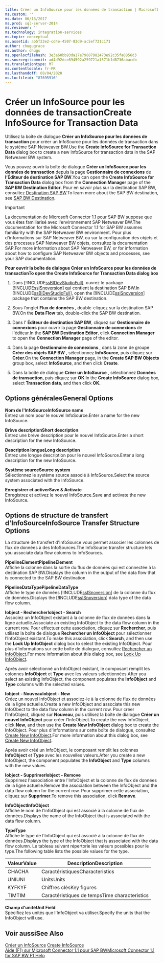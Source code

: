 ```yaml
---
title: Créer un InfoSource pour les données de transaction | Microsoft Docs
ms.custom: ''
ms.date: 06/13/2017
ms.prod: sql-server-2014
ms.reviewer: ''
ms.technology: integration-services
ms.topic: conceptual
ms.assetid: ab5f23e2-cd4e-4507-83d9-ac5ef721c171
author: chugugrace
ms.author: chugu
ms.openlocfilehash: 3e3a60bb93da17e79087982473e92c35fa0856d3
ms.sourcegitcommit: ad4d92dce894592a259721a1571b1d8736abacdb
ms.translationtype: MT
ms.contentlocale: fr-FR
ms.lasthandoff: 08/04/2020
ms.locfileid: "87695916"
---
```

# <a name="create-infosource-for-transaction-data"></a><span data-ttu-id="ffcda-102">Créer un InfoSource pour les données de transaction</span><span class="sxs-lookup"><span data-stu-id="ffcda-102">Create InfoSource for Transaction Data</span></span>
  <span data-ttu-id="ffcda-103">Utilisez la boîte de dialogue **Créer un InfoSource pour les données de transaction** pour créer un InfoSource pour les données de transaction dans le système SAP Netweaver BW.</span><span class="sxs-lookup"><span data-stu-id="ffcda-103">Use the **Create InfoSource for Transaction Data** dialog box to create a new InfoSource for transaction data in the SAP Netweaver BW system.</span></span>  
  
 <span data-ttu-id="ffcda-104">Vous pouvez ouvrir la boîte de dialogue **Créer un InfoSource pour les données de transaction** depuis la page **Gestionnaire de connexions** de **l’Éditeur de destination SAP BW**.</span><span class="sxs-lookup"><span data-stu-id="ffcda-104">You can open the **Create InfoSource for Transaction Data** dialog box from the **Connection Manager** page of the **SAP BW Destination Editor**.</span></span> <span data-ttu-id="ffcda-105">Pour en savoir plus sur la destination SAP BW, consultez [Destination SAP BW](sap-bw-destination.md).</span><span class="sxs-lookup"><span data-stu-id="ffcda-105">To learn more about the SAP BW destination, see [SAP BW Destination](sap-bw-destination.md).</span></span>  
  
> [!IMPORTANT]  
>  <span data-ttu-id="ffcda-106">La documentation de Microsoft Connector 1.1 pour SAP BW suppose que vous êtes familiarisé avec l'environnement SAP Netweaver BW.</span><span class="sxs-lookup"><span data-stu-id="ffcda-106">The documentation for the Microsoft Connector 1.1 for SAP BW assumes familiarity with the SAP Netweaver BW environment.</span></span> <span data-ttu-id="ffcda-107">Pour plus d'informations sur SAP Netweaver BW, ou sur la configuration des objets et des processus SAP Netweaver BW objets, consultez la documentation SAP.</span><span class="sxs-lookup"><span data-stu-id="ffcda-107">For more information about SAP Netweaver BW, or for information about how to configure SAP Netweaver BW objects and processes, see your SAP documentation.</span></span>  
  
 <span data-ttu-id="ffcda-108">**Pour ouvrir la boîte de dialogue Créer un InfoSource pour les données de transaction**</span><span class="sxs-lookup"><span data-stu-id="ffcda-108">**To open the Create InfoSource for Transaction Data dialog box**</span></span>  
  
1.  <span data-ttu-id="ffcda-109">Dans [!INCLUDE[ssBIDevStudioFull](../../includes/ssbidevstudiofull-md.md)], ouvrez le package [!INCLUDE[ssISnoversion](../../includes/ssisnoversion-md.md)] qui contient la destination SAP BW.</span><span class="sxs-lookup"><span data-stu-id="ffcda-109">In [!INCLUDE[ssBIDevStudioFull](../../includes/ssbidevstudiofull-md.md)], open the [!INCLUDE[ssISnoversion](../../includes/ssisnoversion-md.md)] package that contains the SAP BW destination.</span></span>  
  
2.  <span data-ttu-id="ffcda-110">Sous l’onglet **Flux de données** , double-cliquez sur la destination SAP BW.</span><span class="sxs-lookup"><span data-stu-id="ffcda-110">On the **Data Flow** tab, double-click the SAP BW destination.</span></span>  
  
3.  <span data-ttu-id="ffcda-111">Dans l' **Éditeur de destination SAP BW**, cliquez sur **Gestionnaire de connexions** pour ouvrir la page **Gestionnaire de connexions** de l'éditeur.</span><span class="sxs-lookup"><span data-stu-id="ffcda-111">In the **SAP BW Destination Editor**, click **Connection Manager** to open the **Connection Manager** page of the editor.</span></span>  
  
4.  <span data-ttu-id="ffcda-112">Dans la page **Gestionnaire de connexions** , dans la zone de groupe **Créer des objets SAP BW** , sélectionnez **InfoSource**, puis cliquez sur **Créer**.</span><span class="sxs-lookup"><span data-stu-id="ffcda-112">On the **Connection Manager** page, in the **Create SAP BW Objects** group box, select **InfoSource**, and then click **Create**.</span></span>  
  
5.  <span data-ttu-id="ffcda-113">Dans la boîte de dialogue **Créer un InfoSource** , sélectionnez **Données de transaction**, puis cliquez sur **OK**.</span><span class="sxs-lookup"><span data-stu-id="ffcda-113">In the **Create InfoSource** dialog box, select **Transaction data**, and then click **OK**.</span></span>  
  
## <a name="general-options"></a><span data-ttu-id="ffcda-114">Options générales</span><span class="sxs-lookup"><span data-stu-id="ffcda-114">General Options</span></span>  
 <span data-ttu-id="ffcda-115">**Nom de l'InfoSource**</span><span class="sxs-lookup"><span data-stu-id="ffcda-115">**InfoSource name**</span></span>  
 <span data-ttu-id="ffcda-116">Entrez un nom pour le nouvel InfoSource.</span><span class="sxs-lookup"><span data-stu-id="ffcda-116">Enter a name for the new InfoSource.</span></span>  
  
 <span data-ttu-id="ffcda-117">**Brève description**</span><span class="sxs-lookup"><span data-stu-id="ffcda-117">**Short description**</span></span>  
 <span data-ttu-id="ffcda-118">Entrez une brève description pour le nouvel InfoSource.</span><span class="sxs-lookup"><span data-stu-id="ffcda-118">Enter a short description for the new InfoSource.</span></span>  
  
 <span data-ttu-id="ffcda-119">**Description longue**</span><span class="sxs-lookup"><span data-stu-id="ffcda-119">**Long description**</span></span>  
 <span data-ttu-id="ffcda-120">Entrez une longue description pour le nouvel InfoSource.</span><span class="sxs-lookup"><span data-stu-id="ffcda-120">Enter a long description for the new InfoSource.</span></span>  
  
 <span data-ttu-id="ffcda-121">**Système source**</span><span class="sxs-lookup"><span data-stu-id="ffcda-121">**Source system**</span></span>  
 <span data-ttu-id="ffcda-122">Sélectionnez le système source associé à InfoSource.</span><span class="sxs-lookup"><span data-stu-id="ffcda-122">Select the source system associated with the InfoSource.</span></span>  
  
 <span data-ttu-id="ffcda-123">**Enregistrer et activer**</span><span class="sxs-lookup"><span data-stu-id="ffcda-123">**Save & Activate**</span></span>  
 <span data-ttu-id="ffcda-124">Enregistrez et activez le nouvel InfoSource.</span><span class="sxs-lookup"><span data-stu-id="ffcda-124">Save and activate the new InfoSource.</span></span>  
  
## <a name="infosource-transfer-structure-options"></a><span data-ttu-id="ffcda-125">Options de structure de transfert d'InfoSource</span><span class="sxs-lookup"><span data-stu-id="ffcda-125">InfoSource Transfer Structure Options</span></span>  
 <span data-ttu-id="ffcda-126">La structure de transfert d'InfoSource vous permet associer les colonnes de flux de données à des InfoSources.</span><span class="sxs-lookup"><span data-stu-id="ffcda-126">The InfoSource transfer structure lets you associate data flow columns to InfoSources.</span></span>  
  
 <span data-ttu-id="ffcda-127">**PipelineElement**</span><span class="sxs-lookup"><span data-stu-id="ffcda-127">**PipelineElement**</span></span>  
 <span data-ttu-id="ffcda-128">Affiche la colonne dans la sortie du flux de données qui est connectée à la destination SAP BW.</span><span class="sxs-lookup"><span data-stu-id="ffcda-128">Displays the column in the output of the data flow that is connected to the SAP BW destination.</span></span>  
  
 <span data-ttu-id="ffcda-129">**PipelineDataType**</span><span class="sxs-lookup"><span data-stu-id="ffcda-129">**PipelineDataType**</span></span>  
 <span data-ttu-id="ffcda-130">Affiche le type de données [!INCLUDE[ssISnoversion](../../includes/ssisnoversion-md.md)] de la colonne du flux de données.</span><span class="sxs-lookup"><span data-stu-id="ffcda-130">Displays the [!INCLUDE[ssISnoversion](../../includes/ssisnoversion-md.md)] data type of the data flow column.</span></span>  
  
 <span data-ttu-id="ffcda-131">**Iobject - Rechercher**</span><span class="sxs-lookup"><span data-stu-id="ffcda-131">**Iobject - Search**</span></span>  
 <span data-ttu-id="ffcda-132">Associez un InfoObject existant à la colonne de flux de données dans la ligne actuelle.</span><span class="sxs-lookup"><span data-stu-id="ffcda-132">Associate an existing InfoObject to the data flow column in the current row.</span></span> <span data-ttu-id="ffcda-133">Pour effectuer cette association, cliquez sur **Rechercher**, puis utilisez la boîte de dialogue **Rechercher un InfoObject** pour sélectionner l’InfoObject existant.</span><span class="sxs-lookup"><span data-stu-id="ffcda-133">To make this association, click **Search**, and then use the **Look Up InfoObject** dialog box to select the existing InfoObject.</span></span> <span data-ttu-id="ffcda-134">Pour plus d’informations sur cette boîte de dialogue, consultez [Rechercher un InfoObject](look-up-infoobject.md).</span><span class="sxs-lookup"><span data-stu-id="ffcda-134">For more information about this dialog box, see [Look Up InfoObject](look-up-infoobject.md).</span></span>  
  
 <span data-ttu-id="ffcda-135">Après avoir sélectionné un InfoObject existant, le composant remplit les colonnes **InfoObject** et **Type** avec les valeurs sélectionnées.</span><span class="sxs-lookup"><span data-stu-id="ffcda-135">After you select an existing InfoObject, the component populates the **InfoObject** and **Type** columns with the selected values.</span></span>  
  
 <span data-ttu-id="ffcda-136">**Iobject - Nouveau**</span><span class="sxs-lookup"><span data-stu-id="ffcda-136">**Iobject - New**</span></span>  
 <span data-ttu-id="ffcda-137">Créez un nouvel InfoObject et associez-le à la colonne de flux de données de la ligne actuelle.</span><span class="sxs-lookup"><span data-stu-id="ffcda-137">Create a new InfoObject and associate this new InfoObect to the data flow column in the current row.</span></span> <span data-ttu-id="ffcda-138">Pour créer l’InfoObject, cliquez sur **Nouveau**, puis utilisez la boîte de dialogue **Créer un nouvel InfoObject** pour créer l’InfoObject.</span><span class="sxs-lookup"><span data-stu-id="ffcda-138">To create the new InfoObject, click **New**, and then use the **Create New InfoObject** dialog box to create the InfoObject.</span></span> <span data-ttu-id="ffcda-139">Pour plus d'informations sur cette boîte de dialogue, consultez [Create New InfoObject](create-new-infoobject.md).</span><span class="sxs-lookup"><span data-stu-id="ffcda-139">For more information about this dialog box, see [Create New InfoObject](create-new-infoobject.md).</span></span>  
  
 <span data-ttu-id="ffcda-140">Après avoir créé un InfoObject, le composant remplit les colonnes **InfoObject** et **Type** avec les nouvelles valeurs.</span><span class="sxs-lookup"><span data-stu-id="ffcda-140">After you create a new InfoObject, the component populates the **InfoObject** and **Type** columns with the new values.</span></span>  
  
 <span data-ttu-id="ffcda-141">**Iobject - Supprimer**</span><span class="sxs-lookup"><span data-stu-id="ffcda-141">**Iobject - Remove**</span></span>  
 <span data-ttu-id="ffcda-142">Supprimez l'association entre l'InfoObject et la colonne de flux de données de la ligne actuelle.</span><span class="sxs-lookup"><span data-stu-id="ffcda-142">Remove the association between the InfoObject and the data flow column for the current row.</span></span> <span data-ttu-id="ffcda-143">Pour supprimer cette association, cliquez sur **Supprimer**.</span><span class="sxs-lookup"><span data-stu-id="ffcda-143">To remove this association, click **Remove**.</span></span>  
  
 <span data-ttu-id="ffcda-144">**InfoObject**</span><span class="sxs-lookup"><span data-stu-id="ffcda-144">**InfoObject**</span></span>  
 <span data-ttu-id="ffcda-145">Affiche le nom de l'InfoObject qui est associé à la colonne de flux de données.</span><span class="sxs-lookup"><span data-stu-id="ffcda-145">Displays the name of the InfoObject that is associated with the data flow column.</span></span>  
  
 <span data-ttu-id="ffcda-146">**Type**</span><span class="sxs-lookup"><span data-stu-id="ffcda-146">**Type**</span></span>  
 <span data-ttu-id="ffcda-147">Affiche le type de l'InfoObject qui est associé à la colonne de flux de données.</span><span class="sxs-lookup"><span data-stu-id="ffcda-147">Displays the type of the InfoObject that is associated with the data flow column.</span></span> <span data-ttu-id="ffcda-148">Le tableau suivant répertorie les valeurs possibles pour le type.</span><span class="sxs-lookup"><span data-stu-id="ffcda-148">The following table lists the possible values for the type.</span></span>  
  
|<span data-ttu-id="ffcda-149">Valeur</span><span class="sxs-lookup"><span data-stu-id="ffcda-149">Value</span></span>|<span data-ttu-id="ffcda-150">Description</span><span class="sxs-lookup"><span data-stu-id="ffcda-150">Description</span></span>|  
|-----------|-----------------|  
|<span data-ttu-id="ffcda-151">CHA</span><span class="sxs-lookup"><span data-stu-id="ffcda-151">CHA</span></span>|<span data-ttu-id="ffcda-152">Caractéristiques</span><span class="sxs-lookup"><span data-stu-id="ffcda-152">Characteristics</span></span>|  
|<span data-ttu-id="ffcda-153">UNI</span><span class="sxs-lookup"><span data-stu-id="ffcda-153">UNI</span></span>|<span data-ttu-id="ffcda-154">Units</span><span class="sxs-lookup"><span data-stu-id="ffcda-154">Units</span></span>|  
|<span data-ttu-id="ffcda-155">KYF</span><span class="sxs-lookup"><span data-stu-id="ffcda-155">KYF</span></span>|<span data-ttu-id="ffcda-156">Chiffres clés</span><span class="sxs-lookup"><span data-stu-id="ffcda-156">Key figures</span></span>|  
|<span data-ttu-id="ffcda-157">TIM</span><span class="sxs-lookup"><span data-stu-id="ffcda-157">TIM</span></span>|<span data-ttu-id="ffcda-158">Caractéristiques de temps</span><span class="sxs-lookup"><span data-stu-id="ffcda-158">Time characteristics</span></span>|  
  
 <span data-ttu-id="ffcda-159">**Champ d'unité**</span><span class="sxs-lookup"><span data-stu-id="ffcda-159">**Unit Field**</span></span>  
 <span data-ttu-id="ffcda-160">Spécifiez les unités que l'InfoObject va utiliser.</span><span class="sxs-lookup"><span data-stu-id="ffcda-160">Specify the units that the InfoObject will use.</span></span>  
  
## <a name="see-also"></a><span data-ttu-id="ffcda-161">Voir aussi</span><span class="sxs-lookup"><span data-stu-id="ffcda-161">See Also</span></span>  
 <span data-ttu-id="ffcda-162">[Créer un InfoSource](create-infosource.md) </span><span class="sxs-lookup"><span data-stu-id="ffcda-162">[Create InfoSource](create-infosource.md) </span></span>  
 [<span data-ttu-id="ffcda-163">Aide (F1) sur Microsoft Connector 1.1 pour SAP BW</span><span class="sxs-lookup"><span data-stu-id="ffcda-163">Microsoft Connector 1.1 for SAP BW F1 Help</span></span>](../microsoft-connector-for-sap-bw-f1-help.md)  
  
  
